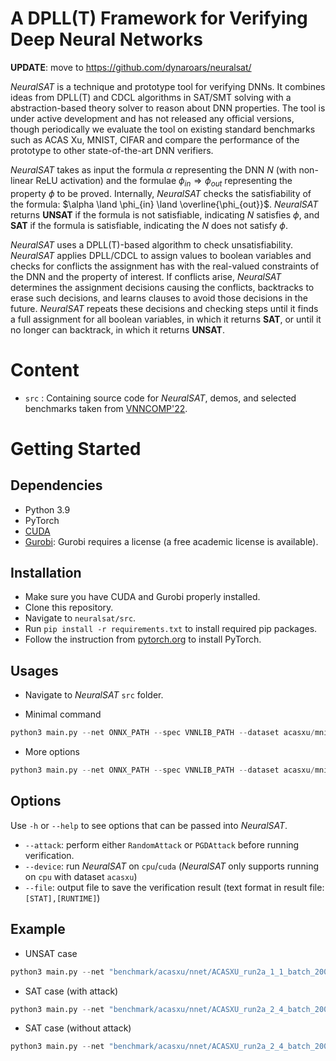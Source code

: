 A DPLL(T) Framework for Verifying Deep Neural Networks
====================

**UPDATE**:  move to https://github.com/dynaroars/neuralsat/ 



*NeuralSAT* is a technique and prototype tool for verifying DNNs.  It combines ideas from DPLL(T) and CDCL algorithms in SAT/SMT solving with a abstraction-based theory solver to reason about DNN properties. The tool is under active development and has not released any official versions, though periodically we evaluate the tool on existing standard benchmarks such as ACAS Xu, MNIST, CIFAR and compare the performance of the prototype to other state-of-the-art DNN verifiers.

*NeuralSAT* takes as input the formula $\alpha$ representing the DNN $N$ (with non-linear ReLU activation) and the formulae $\phi_{in}\Rightarrow \phi_{out}$ representing the property $\phi$ to be proved. Internally, *NeuralSAT* checks the satisfiability of the formula: $\alpha \land \phi_{in} \land \overline{\phi_{out}}$. *NeuralSAT* returns **UNSAT** if the formula is not satisfiable, indicating  $N$ satisfies $\phi$, and **SAT** if the formula is satisfiable, indicating the $N$ does not satisfy $\phi$.

*NeuralSAT* uses a  DPLL(T)-based algorithm to check unsatisfiability. *NeuralSAT* applies DPLL/CDCL to assign values to boolean variables and checks for conflicts the assignment has with the real-valued constraints of the DNN and the property of interest. If conflicts arise, *NeuralSAT* determines the assignment decisions causing the conflicts, backtracks to erase such decisions, and learns clauses to avoid those decisions in the future. *NeuralSAT* repeats these decisions and checking steps until it finds a full assignment for all boolean variables, in which it returns **SAT**, or until it no longer can backtrack, in which it returns **UNSAT**.

Content
====================
- ```src``` : Containing source code for *NeuralSAT*, demos, and selected benchmarks taken from [VNNCOMP'22](https://github.com/ChristopherBrix/vnncomp2022_benchmarks).

Getting Started
====================

## Dependencies
- Python 3.9
- PyTorch
- [CUDA](https://developer.nvidia.com/cuda-toolkit)
- [Gurobi](https://www.gurobi.com/): Gurobi requires a license (a free academic license is available).

## Installation
- Make sure you have CUDA and Gurobi properly installed.
- Clone this repository.
- Navigate to ```neuralsat/src```.
- Run ```pip install -r requirements.txt``` to install required pip packages.
- Follow the instruction from [pytorch.org](https://pytorch.org/get-started/locally/) to install PyTorch.

## Usages

- Navigate to *NeuralSAT* `src` folder.

- Minimal command

```python
python3 main.py --net ONNX_PATH --spec VNNLIB_PATH --dataset acasxu/mnist/cifar
```

- More options

```python
python3 main.py --net ONNX_PATH --spec VNNLIB_PATH --dataset acasxu/mnist/cifar [--verbose] [--attack] [--device {cpu,cuda}] [--timeout TIMEOUT] [--file OUTPUT_FILE]
```


## Options
<!-- - talk about the flags avaliable -->
Use ```-h``` or ```--help``` to see options that can be passed into *NeuralSAT*. 

- `--attack`: perform either `RandomAttack` or `PGDAttack` before running verification.
- `--device`: run *NeuralSAT* on `cpu`/`cuda` (*NeuralSAT* only supports running on `cpu` with dataset `acasxu`)
- `--file`: output file to save the verification result (text format in result file: `[STAT],[RUNTIME]`)

## Example

- UNSAT case

```python
python3 main.py --net "benchmark/acasxu/nnet/ACASXU_run2a_1_1_batch_2000.onnx" --spec "benchmark/acasxu/spec/prop_1.vnnlib" --dataset acasxu --verbose
```

- SAT case (with attack)

```python
python3 main.py --net "benchmark/acasxu/nnet/ACASXU_run2a_2_4_batch_2000.onnx" --spec "benchmark/acasxu/spec/prop_2.vnnlib" --dataset acasxu --verbose --attack 
```

- SAT case (without attack)

```python
python3 main.py --net "benchmark/acasxu/nnet/ACASXU_run2a_2_4_batch_2000.onnx" --spec "benchmark/acasxu/spec/prop_2.vnnlib" --dataset acasxu --verbose
```
